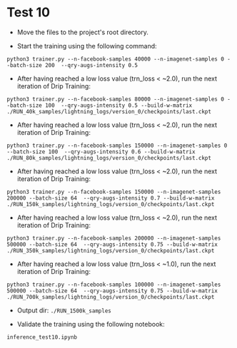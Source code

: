 # Test 10

- Move the files to the project's root directory.

- Start the training using the following command:
```
python3 trainer.py --n-facebook-samples 40000 --n-imagenet-samples 0 --batch-size 200  --qry-augs-intensity 0.5
```

- After having reached a low loss value (trn_loss < ~2.0), run the next iteration of Drip Training:
```
python3 trainer.py --n-facebook-samples 80000 --n-imagenet-samples 0 --batch-size 100  --qry-augs-intensity 0.5 --build-w-matrix ./RUN_40k_samples/lightning_logs/version_0/checkpoints/last.ckpt
```


- After having reached a low loss value (trn_loss < ~2.0), run the next iteration of Drip Training:
```
python3 trainer.py --n-facebook-samples 150000 --n-imagenet-samples 0 --batch-size 100  --qry-augs-intensity 0.6 --build-w-matrix ./RUN_80k_samples/lightning_logs/version_0/checkpoints/last.ckpt
```

- After having reached a low loss value (trn_loss < ~2.0), run the next iteration of Drip Training:
```
python3 trainer.py --n-facebook-samples 150000 --n-imagenet-samples 200000 --batch-size 64  --qry-augs-intensity 0.7 --build-w-matrix ./RUN_150k_samples/lightning_logs/version_0/checkpoints/last.ckpt
```

- After having reached a low loss value (trn_loss < ~2.0), run the next iteration of Drip Training:
```
python3 trainer.py --n-facebook-samples 200000 --n-imagenet-samples 500000 --batch-size 64  --qry-augs-intensity 0.75 --build-w-matrix ./RUN_350k_samples/lightning_logs/version_0/checkpoints/last.ckpt
```

- After having reached a low loss value (trn_loss < ~1.0), run the next iteration of Drip Training:
```
python3 trainer.py --n-facebook-samples 100000 --n-imagenet-samples 500000 --batch-size 64  --qry-augs-intensity 0.75 --build-w-matrix ./RUN_700k_samples/lightning_logs/version_0/checkpoints/last.ckpt
```

- Output dir: `./RUN_1500k_samples`

- Validate the training using the following notebook:
```
inference_test10.ipynb
```
